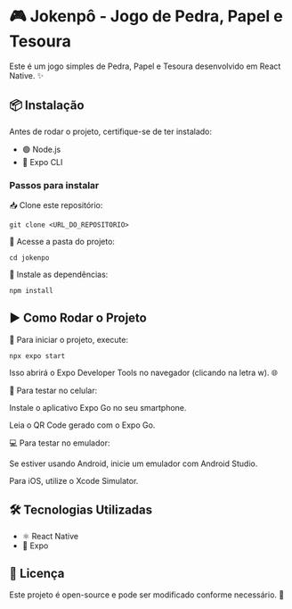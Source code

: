 # 🎮 Jokenpô - Jogo de Pedra, Papel e Tesoura

Este é um jogo simples de Pedra, Papel e Tesoura desenvolvido em React Native. ✨

## 📦 Instalação

Antes de rodar o projeto, certifique-se de ter instalado:
<ul>
  <li>🟢 Node.js</li>
  <li>🚀 Expo CLI</li>
</ul>


### Passos para instalar

📥 Clone este repositório:

``
git clone <URL_DO_REPOSITORIO>
``

📂 Acesse a pasta do projeto:

``
cd jokenpo
``

📌 Instale as dependências:

``
npm install
``

## ▶️ Como Rodar o Projeto

🏁 Para iniciar o projeto, execute:

``
npx expo start
``

Isso abrirá o Expo Developer Tools no navegador (clicando na letra w). 🌐

📱 Para testar no celular:

Instale o aplicativo Expo Go no seu smartphone.

Leia o QR Code gerado com o Expo Go.

💻 Para testar no emulador:

Se estiver usando Android, inicie um emulador com Android Studio.

Para iOS, utilize o Xcode Simulator.

## 🛠️ Tecnologias Utilizadas

<ul>
  <li>⚛️ React Native</li>
  <li>🚀 Expo</li>
</ul>

## 📜 Licença

Este projeto é open-source e pode ser modificado conforme necessário. 📝

